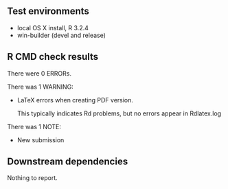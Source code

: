 ## Test environments
* local OS X install, R 3.2.4
* win-builder (devel and release)

## R CMD check results
There were 0 ERRORs.

There was 1 WARNING:

* LaTeX errors when creating PDF version.

  This typically indicates Rd problems, but no errors appear in Rdlatex.log

There was 1 NOTE:

* New submission

## Downstream dependencies
Nothing to report.
